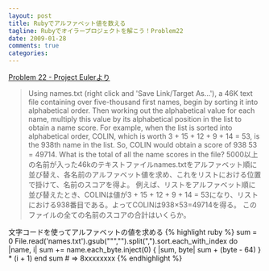 ```yaml
---
layout: post
title: Rubyでアルファベット値を数える
tagline: Rubyでオイラープロジェクトを解こう！Problem22
date: 2009-01-28
comments: true
categories:
---
```



[Problem 22 - Project Eulerより](http://projecteuler.net/index.php?section=problems&id=22)
> 
> Using names.txt (right click and 'Save Link/Target As...'), a 46K text file containing over five-thousand first names, begin by sorting it into alphabetical order. Then working out the alphabetical value for each name, multiply this value by its alphabetical position in the list to obtain a name score.
> For example, when the list is sorted into alphabetical order, COLIN, which is worth 3 + 15 + 12 + 9 + 14 = 53, is the 938th name in the list. So, COLIN would obtain a score of 938  53 = 49714.
> What is the total of all the name scores in the file?
> 5000以上の名前が入った46kのテキストファイルnames.txtをアルファベット順に並び替え、各名前のアルファベット値を求め、これをリストにおける位置で掛けて、名前のスコアを得よ。
> 例えば、リストをアルファベット順に並び替えたとき、COLINは値が3 + 15 + 12 + 9 + 14 = 53になり、リストにおける938番目である。よってCOLINは938×53=49714を得る。
> このファイルの全ての名前のスコアの合計はいくらか。


文字コードを使ってアルファベットの値を求める
{% highlight ruby %}
 sum = 0
 File.read('names.txt').gsub("\"","").split(",").sort.each_with_index do |name, i|
   sum += name.each_byte.inject(0) { |sum, byte| sum + (byte - 64) } * (i + 1)
 end
 sum # => 8xxxxxxxx
{% endhighlight %}
